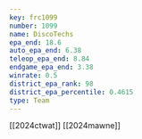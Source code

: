 ```yaml
---
key: frc1099
number: 1099
name: DiscoTechs
epa_end: 18.6
auto_epa_end: 6.38
teleop_epa_end: 8.84
endgame_epa_end: 3.38
winrate: 0.5
district_epa_rank: 98
district_epa_percentile: 0.4615
type: Team
---
```

[[2024ctwat]]
[[2024mawne]]
